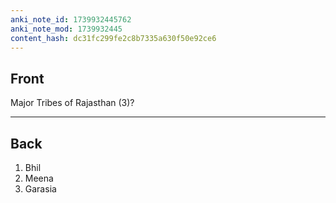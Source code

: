```yaml
---
anki_note_id: 1739932445762
anki_note_mod: 1739932445
content_hash: dc31fc299fe2c8b7335a630f50e92ce6
---
```


## Front

Major Tribes of Rajasthan (3)?

<hr/>

## Back

1. Bhil  
2. Meena  
3. Garasia